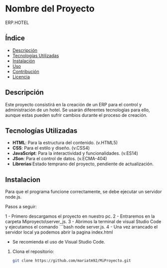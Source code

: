 # Nombre del Proyecto

ERP.HOTEL

## Índice

- [Descripción](#descripción)
- [Tecnologías Utilizadas](#tecnologías-utilizadas)
- [Instalación](#instalación)
- [Uso](#uso)
- [Contribución](#contribución)
- [Licencia](#licencia) 

## Descripción

Este proyecto consistirá en la creación de un ERP para el control y administración de un hotel.
Se usarán diferentes tecnologías para ello, aunque estas pueden sufrir cambios durante el proceso de creación.

## Tecnologías Utilizadas
- **HTML**: Para la estructura del contenido. (v.HTML5)
- **CSS**: Para el estilo y diseño. (v.CSS4)
- **JavaScript**: Para la interactividad y funcionalidades. (v.ES14)
- **JSon**: Para el control de datos. (v.ECMA-404)
- **Librerias**:Estado temprano del proyecto, pendiente de actualización.

## Instalacion

Para que el programa funcione correctamente, se debe ejecutar un servidor node.js.

Pasos a seguir:

1 - Primero descargamos el proyecto en nuestro pc.
2 - Entraremos en la carpeta Miproyecto\server_js. 
3 - Abrimos la terminal de visual Studio Code y ejecutamos el comando  ```bash node server.js.
4 - Una vez arrancado el servidor local ya podemos abrir la pagina index.html
 
 - Se recomienda el uso de Visual Studio Code.

1. Clona el repositorio:
   ```bash
   git clone https://github.com/mariatm92/MiProyecto.git

